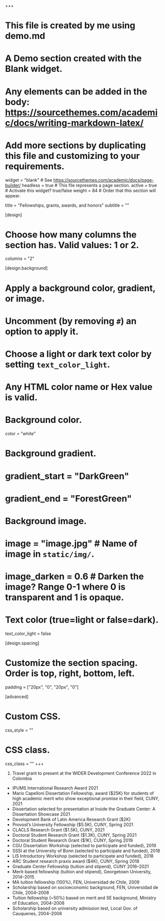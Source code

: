 +++
# This file is created by me using demo.md
# A Demo section created with the Blank widget.
# Any elements can be added in the body: https://sourcethemes.com/academic/docs/writing-markdown-latex/
# Add more sections by duplicating this file and customizing to your requirements.

widget = "blank"  # See https://sourcethemes.com/academic/docs/page-builder/
headless = true  # This file represents a page section.
active = true  # Activate this widget? true/false
weight = 84  # Order that this section will appear.

title = "Fellowships, grants, awards, and honors"
subtitle = ""

[design]
  # Choose how many columns the section has. Valid values: 1 or 2.
  columns = "2"

[design.background]
  # Apply a background color, gradient, or image.
  #   Uncomment (by removing `#`) an option to apply it.
  #   Choose a light or dark text color by setting `text_color_light`.
  #   Any HTML color name or Hex value is valid.

  # Background color.
 color = "white"
  
  # Background gradient.
#  gradient_start = "DarkGreen"
#  gradient_end = "ForestGreen"
  
  # Background image.
  # image = "image.jpg"  # Name of image in `static/img/`.
  # image_darken = 0.6  # Darken the image? Range 0-1 where 0 is transparent and 1 is opaque.

  # Text color (true=light or false=dark).
  text_color_light = false

[design.spacing]
  # Customize the section spacing. Order is top, right, bottom, left.
  padding = ["20px", "0", "20px", "0"]

[advanced]
 # Custom CSS. 
 css_style = ""
 
 # CSS class.
 css_class = ""
+++

1. Travel grant to present at the WIDER Development Conference 2022 in Colombia
+ IPUMS International Research Award 2021  
+ Mario Capelloni Dissertation Fellowship, award ($25K) for students of high academic merit who show exceptional promise in their field, CUNY, 2021 
+ Dissertation selected for presentation at Inside the Graduate Center: A Dissertation Showcase 2021
+ Development Bank of Latin America Research Grant ($2K)
+ Provost’s University Fellowship ($5.5K), CUNY, Spring 2021
+ CLACLS Research Grant ($1.5K), CUNY, 2021
+ Doctoral Student Research Grant ($1.3K), CUNY, Spring 2021
+ Doctoral Student Research Grant ($1K), CUNY, Spring 2019
+ CGU Dissertation Workshop (selected to participate and funded), 2019
+ SSSI at the University of Bonn (selected to participate and funded), 2018
+ LIS Introductory Workshop (selected to participate and funded), 2018
+ ARC Student research praxis award ($4K), CUNY, Spring 2018
+ Graduate Center Fellowship (tuition and stipend), CUNY 2016–2021
+ Merit-based fellowship (tuition and stipend), Georgetown University, 2014–2015
+ MA tuition fellowship (100%), FEN, Universidad de Chile, 2009
+ Scholarship based on socioeconomic background, FEN, Universidad de Chile, 2004–2008
+ Tuition fellowship (~50%) based on merit and SE background, Ministry of Education, 2004–2008
+ Scholarship based on university admission test, Local Gov. of Cauquenes, 2004–2008
